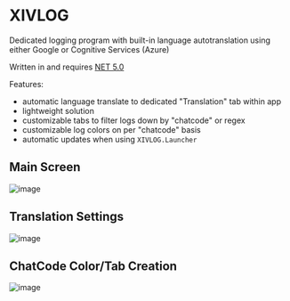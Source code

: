 # XIVLOG

Dedicated logging program with built-in language autotranslation using either Google or Cognitive Services (Azure)

Written in and requires [NET 5.0](https://dotnet.microsoft.com/download/dotnet/5.0)

Features:
- automatic language translate to dedicated "Translation" tab within app
- lightweight solution
- customizable tabs to filter logs down by "chatcode" or regex
- customizable log colors on per "chatcode" basis
- automatic updates when using `XIVLOG.Launcher`

## Main Screen
![image](https://user-images.githubusercontent.com/677341/119411531-6d081400-bc9f-11eb-8a2d-1f0f69c43cc5.png)

## Translation Settings
![image](https://user-images.githubusercontent.com/677341/119411618-8dd06980-bc9f-11eb-997c-59d68e03bd68.png)

## ChatCode Color/Tab Creation
![image](https://user-images.githubusercontent.com/677341/119411654-9b85ef00-bc9f-11eb-8bad-e6b0ff30785f.png)
